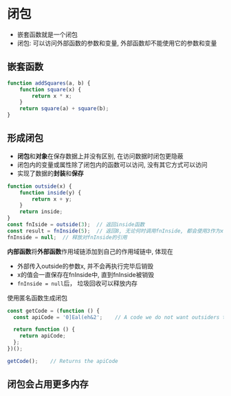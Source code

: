 # 闭包

- 嵌套函数就是一个闭包
- 闭包: 可以访问外部函数的参数和变量, 外部函数却不能使用它的参数和变量

## 嵌套函数

```js
function addSquares(a, b) {
    function square(x) {
        return x * x;
    }
    return square(a) + square(b);
}
```

## 形成闭包

- **闭包**和**对象**在保存数据上并没有区别, 在访问数据时闭包更隐蔽
- 闭包内的变量或属性除了闭包内的函数可以访问, 没有其它方式可以访问
- 实现了数据的**封装**和**保存**

```javascript
function outside(x) {
    function inside(y) {
        return x + y;
    }
    return inside;
}
const fnIside = outside(3);  // 返回inside函数
const result = fnInside(5);  // 返回8, 无论何时调用fnInside, 都会使用3作为x的值
fnInside = null;  // 释放对fnInside的引用
```

**内部函数**将**外部函数**作用域链添加到自己的作用域链中, 体现在

- 外部传入outside的参数x, 并不会再执行完毕后销毁
- x的值会一直保存在fnInside中, 直到fnInside被销毁
- `fnInside = null`后， 垃圾回收可以释放内存

使用匿名函数生成闭包

```js
const getCode = (function () {
  const apiCode = '0]Eal(eh&2';    // A code we do not want outsiders to be able to modify…

  return function () {
    return apiCode;
  };
})();

getCode();    // Returns the apiCode
```


## 闭包会占用更多内存